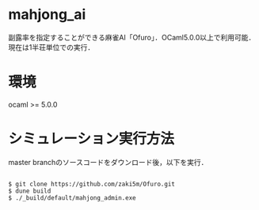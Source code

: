 # mahjong_ai
副露率を指定することができる麻雀AI「Ofuro」．OCaml5.0.0以上で利用可能．
現在は1半荘単位での実行．
<h1>環境</h1>
ocaml >= 5.0.0

<h1>シミュレーション実行方法</h1>
master branchのソースコードをダウンロード後，以下を実行．
<pre><code>
$ git clone https://github.com/zaki5m/Ofuro.git
$ dune build
$ ./_build/default/mahjong_admin.exe 
</pre></code>

